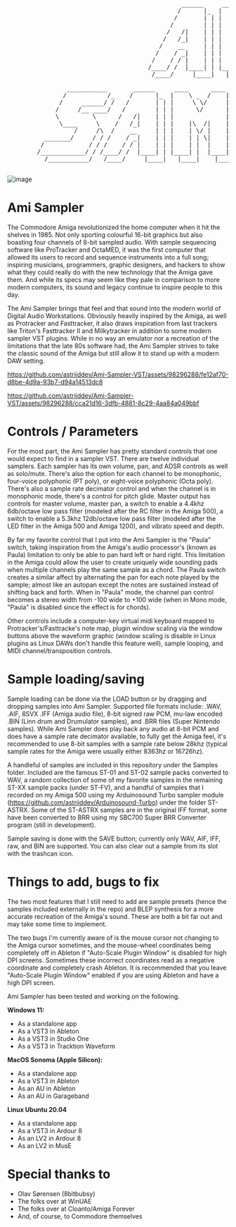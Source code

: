 <pre>                               
                
                                               ______     ____      ____     ____
                                              /      |_  |    \ _  /    |_  |    |_
                                             /       | | |     \ \/     | | |    | |
                                            /        | | |      \/      | | |    | |
                                           /   /|    | | |              | | |    | |
                                          /   /_|    | | |    |\  /|    | | |    | |
                                         /    __     | | |    | \/ |    | | |    | |
                                        /    / _|    | | |    | | \|    | | |    | |
                                       /    / / |    | | |    | |  |    | | |    | |
                                      /____/ /  |____| | |____| |  |____| | |____| |
                                       /____/     |____|   |____|    |____|   |____|
        
                ___________       ______     ____      ____     _________      ____            _________     _________
               /           /_    /      |_  |    \ _  /    |_  |     _   \    |    |_         |         |_  |     _   \__
              /     ______/ /   /       | | |     \ \/     | | |    | \   \   |    | |        |     ____| | |    | \   \ \
             /     /__ ____/   /        | | |      \/      | | |    |  |   |  |    | |        |    |  ____| |    |  |   | \
             \         \      /   /|    | | |              | | |    |_/   / | |    | |        |    |_|      |    |_/   /   |
              \____     \    /   /_|    | | |    |\  /|    | | |     ____/ /  |    | |        |     __|_    |        _/   /
                  /     /\  /    __     | | |    | \/ |    | | |    |  ___/   |    | |        |    |  __|   |        \  _/
          _______/     / / /    / _|    | | |    | | \|    | | |    | |       |    |_|____    |    |_|__    |    |\   \ \
         /            / / /    / / |    | | |    | |  |    | | |    | |       |           |_  |         |_  |    | \   \ \
        /____________/ / /____/ /  |____| | |____| |  |____| | |____| |       |___________| | |_________| | |____|  \___\ \
          /___________/   /____/     |____|   |____|    |____|   |____|         |___________|   |_________|   |____|   \___\
  
</pre>

![image](https://github.com/astriiddev/Ami-Sampler/assets/98296288/e3523618-9c2a-4b76-9183-02e9512bea2b)

# Ami Sampler
The Commodore Amiga revolutionized the home computer when it hit the shelves in 1985. Not only sporting colourful 16-bit graphics but also boasting four channels of 8-bit sampled audio. With sample sequencing software like ProTracker and OctaMED, it was the first computer that allowed its users to record and sequence instruments into a full song; inspiring musicians, programmers, graphic designers, and hackers to show what they could really do with the new technology that the Amiga gave them. And while its specs may seem like they pale in comparison to more modern computers, its sound and legacy continue to inspire people to this day.

The Ami Sampler brings that feel and that sound into the modern world of Digital Audio Workstations. Obviously heavily inspired by the Amiga, as well as Protracker and Fasttracker, it also draws inspiration from last trackers like Triton's Fasttracker II and Milkytracker in addition to some modern sampler VST plugins. While in no way an emulator nor a recreation of the limitations that the late 80s software had, the Ami Sampler strives to take the classic sound of the Amiga but still allow it to stand up with a modern DAW setting.

https://github.com/astriiddev/Ami-Sampler-VST/assets/98296288/fe12af70-d8be-4d9a-93b7-d94a14513dc8

https://github.com/astriiddev/Ami-Sampler-VST/assets/98296288/cca21d16-3dfb-4881-8c29-4aa84a049bbf

# Controls / Parameters
For the most part, the Ami Sampler has pretty standard controls that one would expect to find in a sampler VST. There are twelve individual samplers. Each sampler has its own volume, pan, and ADSR controls as well as solo/mute. There's also the option for each channel to be monophonic, four-voice polyphonic (PT poly), or eight-voice polyphonic (Octa poly). There's also a sample rate decimator control and when the channel is in monophonic mode, there's a control for pitch glide. Master output has controls for master volume, master pan, a switch to enable a 4.4khz 6db/octave low pass filter (modeled after the RC filter in the Amiga 500), a switch to enable a 5.3khz 12db/octave low pass filter (modeled after the LED filter in the Amiga 500 and Amiga 1200), and vibrato speed and depth.

By far my favorite control that I put into the Ami Sampler is the "Paula" switch, taking inspiration from the Amiga's audio processor's (known as Paula) limitation to only be able to pan hard left or hard right. This limitation in the Amiga could allow the user to create uniquely wide sounding pads when multiple channels play the same sample as a chord. The Paula switch creates a similar affect by alternating the pan for each  note played by the sample; almost like an autopan except the notes are sustained instead of shifting back and forth. When in "Paula" mode, the channel pan control becomes a stereo width from -100 wide to +100 wide (when in Mono mode, "Paula" is disabled since the effect is for chords).  

Other controls include a computer-key virtual midi keyboard mapped to Protracker's/Fasttracke's note map, plugin window scaling via the window buttons above the waveform graphic (window scaling is disable in Linux plugins as Linux DAWs don't handle this feature well), sample looping, and MIDI channel/transposition controls.

# Sample loading/saving
Sample loading can be done via the LOAD button or by dragging and dropping samples into Ami Sampler. Supported file formats include: .WAV, .AIF, 8SVX .IFF (Amiga audio file), 8-bit signed raw PCM, mu-law encoded .BIN (Linn drum and Drumulator samples), and .BRR files (Super Nintendo samples). While Ami Sampler does play back any audio at 8-bit PCM and does have a sample rate decimator available, to fully get the Amiga feel, it's recommended to use 8-bit samples with a sample rate below 28khz (typical sample rates for the Amiga were usually either 8363hz or 16726hz). 

A handleful of samples are included in this repository under the Samples folder. Included are the famous ST-01 and ST-02 sample packs converted to WAV, a random collection of some of my favorite samples in the remaining ST-XX sample packs (under ST-FV), and a handful of samples that I recorded on my Amiga 500 using my Arduinosound Turbo sampler module (https://github.com/astriiddev/Arduinosound-Turbo) under the folder ST-ASTRX. Some of the ST-ASTRX samples are in the original IFF format, some have been converted to BRR using my SBC700 Super BRR Converter program (still in development).

Sample saving is done with the SAVE button; currently only WAV, AIF, IFF, raw, and BIN are supported. You can also clear out a sample from its slot with the trashcan icon.

# Things to add, bugs to fix
The two most features that I still need to add are sample presets (hence the samples included externally in the repo) and BLEP synthesis for a more accurate recreation of the Amiga's sound. These are both a bit far out and may take some time to implement.

The two bugs I'm currently aware of is the mouse cursor not changing to the Amiga cursor sometimes, and the mouse-wheel coordinates being completely off in Ableton if "Auto-Scale Plugin Window" is disabled for high DPI screens. Sometimes these incorrect coordinates read as a negative coordinate and completely crash Ableton. It is recommended that you leave "Auto-Scale Plugin Window" enabled if you are using Ableton and have a high DPI screen.

Ami Sampler has been tested and working on the following.

**Windows 11:**
- As a standalone app
- As a VST3 in Ableton
- As a VST3 in Studio One
- As a VST3 in Tracktion Waveform

**MacOS Sonoma (Apple Silicon):**
- As a standalone app
- As a VST3 in Ableton
- As an AU in Ableton
- As an AU in Garageband

**Linux Ubuntu 20.04**
- As a standalone app
- As a VST3 in Ardour 8
- As an LV2 in Ardour 8
- As an LV2 in MusE

# Special thanks to

 - Olav Sørensen (8bitbubsy)
 - The folks over at WinUAE
 - The folks over at Cloanto/Amiga Forever
 - And, of course, to Commodore themselves
